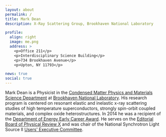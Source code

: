 ```yaml
---
layout: about
permalink: /
title: Mark Dean
description: X-Ray Scattering Group, Brookhaven National Laboratory

profile:
  align: right
  image: me.png
  address: >
    <p>Office 211</p>
    <p>Interdisciplinary Science Building</p>
    <p>734 Brookhaven Avenue</p>
    <p>Upton, NY 11793</p>

news: true
social: true
---
```


Mark Dean is a Physicist in the [Condensed Matter Physics and Materials Science Department](https://www.bnl.gov/cmpmsd/) at [Brookhaven National Laboratory](https://www.bnl.gov). His research program is centered on resonant elastic and inelastic x-ray scattering studies of high temperature superconductors, strongly spin-orbit coupled materials, and complex oxide heterostructures. In 2014 he was a recipient of the [Department of Energy Early Career Award](http://ecrp.lbl.gov/). He serves on the [Editorial Board of Physical Review X](https://journals.aps.org/prx/staff) and was chair of the National Synchrotron Light Source II [Users' Executive Committee](http://nslsuec.org/). 
